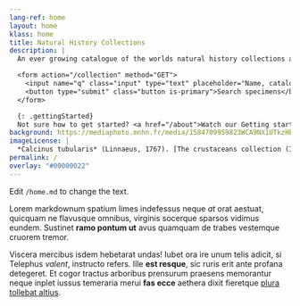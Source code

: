 ```yaml
---
lang-ref: home
layout: home
klass: home
title: Natural History Collections
description: |
  An ever growing catalogue of the worlds natural history collections and their digitized specimens

  <form action="/collection" method="GET">
    <input name="q" class="input" type="text" placeholder="Name, catalog no, code, …" style="width: 250px">
    <button type="submit" class="button is-primary">Search specimens</button>
  </form>

  {: .gettingStarted}
  Not sure how to get started? <a href="/about">Watch our Getting started video</a>
background: https://mediaphoto.mnhn.fr/media/1584709959823WCA9NX1UTkzHBZMp
imageLicense: |
  *Calcinus tubularis* (Linnaeus, 1767). [The crustaceans collection (IU) of the Muséum national d'Histoire naturelle (MNHN - Paris)](l/collection/0641bf3b-29ad-42c9-b3c7-ffb5a76f6954) Photo 2019. Licensed under [CC-BY 4.0](http://creativecommons.org/licenses/by-nc-sa/4.0/)
permalink: /
overlay: "#00000022"
---
```


Edit `/home.md` to change the text.

Lorem markdownum spatium limes indefessus neque *at* orat aestuat, quicquam ne
flavusque omnibus, virginis socerque sparsos vidimus eundem. Sustinet **ramo
pontum ut** avus quamquam de trabes vestemque cruorem tremor.

Viscera mercibus isdem hebetarat undas! Iubet ora ire unum telis adicit, si
Telephus *valent*, instructo refers. Ille **est resque**, sic ruris erit ante
profana detegeret. Et cogor tractus arboribus prensurum praesens memorantur
neque inplet iussus temeraria merui **fas ecce** aethera dixit fieretque [plura
tollebat altius](http://virgineusque.net/est.html).


